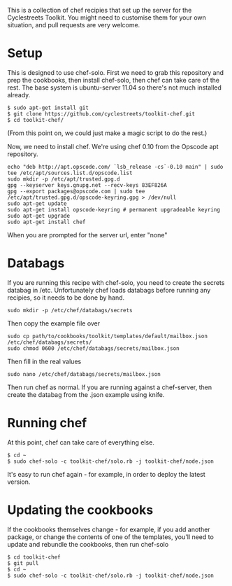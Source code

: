 This is a collection of chef recipies that set up the server for the
Cyclestreets Toolkit. You might need to customise them for your own situation,
and pull requests are very welcome.

# Setup

This is designed to use chef-solo. First we need to grab this repository and
prep the cookbooks, then install chef-solo, then chef can take care of the rest.
The base system is ubuntu-server 11.04 so there's not much installed already.

    $ sudo apt-get install git
    $ git clone https://github.com/cyclestreets/toolkit-chef.git
    $ cd toolkit-chef/

(From this point on, we could just make a magic script to do the rest.)

Now, we need to install chef. We're using chef 0.10 from the Opscode apt
repository.

    echo "deb http://apt.opscode.com/ `lsb_release -cs`-0.10 main" | sudo tee /etc/apt/sources.list.d/opscode.list
    sudo mkdir -p /etc/apt/trusted.gpg.d
    gpg --keyserver keys.gnupg.net --recv-keys 83EF826A
    gpg --export packages@opscode.com | sudo tee /etc/apt/trusted.gpg.d/opscode-keyring.gpg > /dev/null
    sudo apt-get update
    sudo apt-get install opscode-keyring # permanent upgradeable keyring
    sudo apt-get upgrade
    sudo apt-get install chef

When you are prompted for the server url, enter "none"

# Databags

If you are running this recipe with chef-solo, you need to
create the secrets databag in /etc. Unfortunately chef loads databags
before running any recipies, so it needs to be done by hand.

    sudo mkdir -p /etc/chef/databags/secrets

Then copy the example file over

    sudo cp path/to/cookbooks/toolkit/templates/default/mailbox.json /etc/chef/databags/secrets/
    sudo chmod 0600 /etc/chef/databags/secrets/mailbox.json

Then fill in the real values

    sudo nano /etc/chef/databags/secrets/mailbox.json

Then run chef as normal. If you are running against a chef-server,
then create the databag from the .json example using knife.

# Running chef

At this point, chef can take care of everything else.

    $ cd ~
    $ sudo chef-solo -c toolkit-chef/solo.rb -j toolkit-chef/node.json

It's easy to run chef again - for example, in order to deploy the latest version.

# Updating the cookbooks

If the cookbooks themselves change - for example, if you add another package,
or change the contents of one of the templates, you'll need to update and rebundle
the cookbooks, then run chef-solo

    $ cd toolkit-chef
    $ git pull
    $ cd ~
    $ sudo chef-solo -c toolkit-chef/solo.rb -j toolkit-chef/node.json
